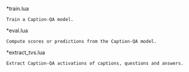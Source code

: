 *train.lua

	Train a Caption-QA model. 
	
*eval.lua

	Compute scores or predictions from the Caption-QA model.
	
*extract_tvs.lua

	Extract Caption-QA activations of captions, questions and answers.